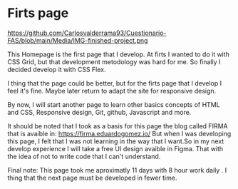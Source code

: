 # Firts page

https://github.com/Carlosvalderrama93/Cuestionario-FAS/blob/main/Media/IMG-finished-project.png

This Homepage is the first page that I develop.
At firts I wanted to do it with CSS Grid, but that development metodology was hard for me.
So finally I decided develop it with CSS Flex.

I thing that the page could be better, but for the firts page that I develop I feel it's fine.
Maybe later return to adapt the site for responsive design.

By now, I will start another page to learn other basics concepts of HTML and CSS, Responsive design, Git, github, Javascript and more.

It should be noted that I took as a basis for this page the blog called FIRMA that is avaible in: https://firma.eduardogomez.io/
But when I was developing this page, I felt that I was not learning in the way that I want.So in my next develop experience I will take a free UI design avaible in Figma. That with the idea of not to write code that I can't understand.

Final note: This page took me aproximatly 11 days with 8 hour work daily . I thing that the next page must be developed in fewer time.
